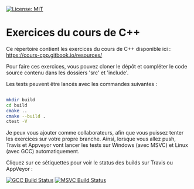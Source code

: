 
[![License: MIT](https://img.shields.io/badge/License-MIT-yellow.svg)](https://opensource.org/licenses/MIT)

# Exercices du cours de C++ 

Ce répertoire contient les exercices du cours de C++ disponible ici :
https://cours-cpp.gitbook.io/resources/

Pour faire ces exercices, vous pouvez cloner le dépôt et compléter le
code source contenu dans les dossiers 'src' et 'include'.

Les tests peuvent être lancés avec les commandes suivantes :

```bash

mkdir build
cd build
cmake ..
cmake --build .
ctest -V

```

Je peux vous ajouter comme collaborateurs, afin que vous puissez tenter
les exercices sur votre propre branche. Ainsi, lorsque vous allez push,
Travis et Appveyor vont lancer les tests sur Windows (avec MSVC) et Linux
(avec GCC) automatiquement.

Cliquez sur ce sétiquettes pour voir le status des builds sur Travis ou
AppVeyor :

[![GCC Build Status](https://travis-ci.org/Dwarfobserver/Exercices-Cpp.svg?branch=master)](https://travis-ci.org/Dwarfobserver/Exercices-Cpp) [![MSVC Build Status](https://ci.appveyor.com/api/projects/status/github/Dwarfobserver/Exercices-Cpp?svg=true)](https://ci.appveyor.com/project/Dwarfobserver/Exercices-Cpp)
